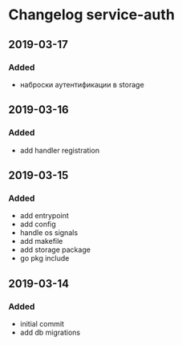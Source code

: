# Changelog service-auth

## 2019-03-17
### Added
  - наброски аутентификации в storage

## 2019-03-16
### Added
  - add handler registration

## 2019-03-15
### Added
  - add entrypoint
  - add config
  - handle os signals
  - add makefile
  - add storage package
  - go pkg include

## 2019-03-14
### Added
  - initial commit
  - add db migrations
